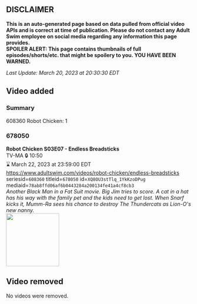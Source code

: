 ## DISCLAIMER
**This is an auto-generated page based on data pulled from official video APIs and is correct at time of publication. Please do not contact any Adult Swim employee on social media regarding any information this page provides.**  
**SPOILER ALERT: This page contains thumbnails of full episodes/shorts/etc. that might be spoilery to you. YOU HAVE BEEN WARNED.**  

_Last Update: March 20, 2023 at 20:30:30 EDT_
## Video added
### Summary
608360 Robot Chicken: 1  
### 678050
**Robot Chicken S03E07 - Endless Breadsticks**  
TV-MA 🔒 10:50  
⌛ March 22, 2023 at 23:59:00 EDT  
https://www.adultswim.com/videos/robot-chicken/endless-breadsticks  
seriesid=`608360` titleid=`678050` id=`XQ8OU3stTlq_1YkKzoDPug` mediaid=`78ab8ffd06af6b0443284a200134fe41a4cf8cb3`  
_Another Black Man in a Fat Suit movie. Big Jim tries to score. A cat in a hat has his way with the family pet and the kids need to get lost. When Snarf kicks it, Mumm-Ra sees his chance to destroy The Thundercats as Lion-O's new nanny._  
<a href="https://media.cdn.adultswim.com/uploads/20200401/thumbnails/2_20411229408-robotchicken_047.jpg"><img src="https://media.cdn.adultswim.com/uploads/20200401/thumbnails/2_20411229408-robotchicken_047.jpg" height="144px" /></a>
## Video removed
No videos were removed.  
